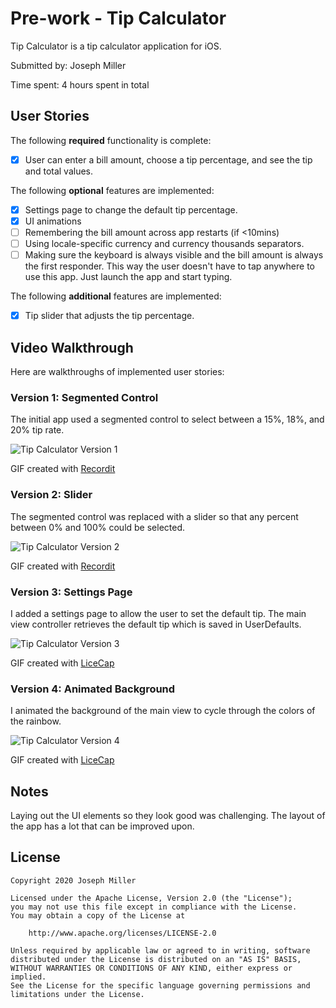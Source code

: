 # Pre-work - Tip Calculator

Tip Calculator is a tip calculator application for iOS.

Submitted by: Joseph Miller

Time spent: 4 hours spent in total

## User Stories

The following **required** functionality is complete:

* [x] User can enter a bill amount, choose a tip percentage, and see the tip and total values.

The following **optional** features are implemented:
* [x] Settings page to change the default tip percentage.
* [x] UI animations
* [ ] Remembering the bill amount across app restarts (if <10mins)
* [ ] Using locale-specific currency and currency thousands separators.
* [ ] Making sure the keyboard is always visible and the bill amount is always the first responder. This way the user doesn't have to tap anywhere to use this app. Just launch the app and start typing.

The following **additional** features are implemented:

- [x] Tip slider that adjusts the tip percentage.

## Video Walkthrough 

Here are walkthroughs of implemented user stories:

### Version 1: Segmented Control
The initial app used a segmented control to select between a 15%, 18%, and 20% tip rate.

<img src='tipCalcSeg.gif' title='Tip Calculator Version 1' alt='Tip Calculator Version 1' />

GIF created with [Recordit](https://recordit.co/)

### Version 2: Slider
The segmented control was replaced with a slider so that any percent between 0% and 100% could be selected.

<img src='tipCalcSlider.gif' title='Tip Calculator Version 2' alt='Tip Calculator Version 2' />

GIF created with [Recordit](https://recordit.co/)

### Version 3: Settings Page
I added a settings page to allow the user to set the default tip. The main view controller retrieves the default tip which is saved in UserDefaults.

<img src='settingsPage.gif' title='Tip Calculator Version 3' alt='Tip Calculator Version 3' />

GIF created with [LiceCap](http://www.cockos.com/licecap/)

### Version 4: Animated Background
I animated the background of the main view to cycle through the colors of the rainbow.

<img src='animatedBackground.gif' title='Tip Calculator Version 4' alt='Tip Calculator Version 4' />

GIF created with [LiceCap](http://www.cockos.com/licecap/)

## Notes

Laying out the UI elements so they look good was challenging. The layout of the app has a lot that can be improved upon.

## License

    Copyright 2020 Joseph Miller

    Licensed under the Apache License, Version 2.0 (the "License");
    you may not use this file except in compliance with the License.
    You may obtain a copy of the License at

        http://www.apache.org/licenses/LICENSE-2.0

    Unless required by applicable law or agreed to in writing, software
    distributed under the License is distributed on an "AS IS" BASIS,
    WITHOUT WARRANTIES OR CONDITIONS OF ANY KIND, either express or implied.
    See the License for the specific language governing permissions and
    limitations under the License.
